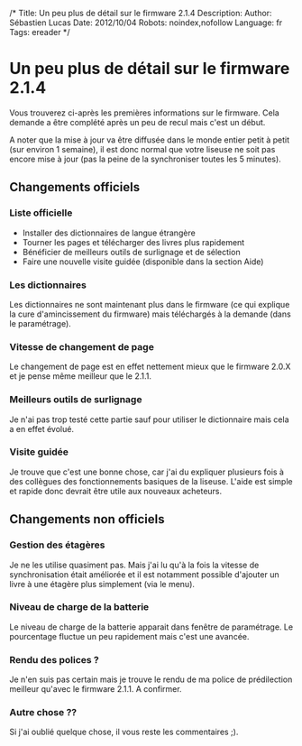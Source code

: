 /*
Title: Un peu plus de détail sur le firmware 2.1.4
Description: 
Author: Sébastien Lucas
Date: 2012/10/04
Robots: noindex,nofollow
Language: fr
Tags: ereader
*/
# Un peu plus de détail sur le firmware 2.1.4

Vous trouverez ci-après les premières informations sur le firmware. Cela demande a être complété après un peu de recul mais c'est un début.

A noter que la mise à jour va être diffusée dans le monde entier petit à petit (sur environ 1 semaine), il est donc normal que votre liseuse ne soit pas encore mise à jour (pas la peine de la synchroniser toutes les 5 minutes).

## Changements officiels 

### Liste officielle

* Installer des dictionnaires de langue étrangère
* Tourner les pages et télécharger des livres plus rapidement
* Bénéficier de meilleurs outils de surlignage et de sélection
* Faire une nouvelle visite guidée (disponible dans la section Aide)

### Les dictionnaires

Les dictionnaires ne sont maintenant plus dans le firmware (ce qui explique la cure d'amincissement du firmware) mais téléchargés à la demande (dans le paramétrage).

### Vitesse de changement de page

Le changement de page est en effet nettement mieux que le firmware 2.0.X et je pense même meilleur que le 2.1.1.

### Meilleurs outils de surlignage

Je n'ai pas trop testé cette partie sauf pour utiliser le dictionnaire mais cela a en effet évolué.

### Visite guidée

Je trouve que c'est une bonne chose, car j'ai du expliquer plusieurs fois à des collègues des fonctionnements basiques de la liseuse. L'aide est simple et rapide donc devrait être utile aux nouveaux acheteurs.

## Changements non officiels

### Gestion des étagères
Je ne les utilise quasiment pas. Mais j'ai lu qu'à la fois la vitesse de synchronisation était améliorée et il est notamment possible d'ajouter un livre à une étagère plus simplement (via le menu).

### Niveau de charge de la batterie

Le niveau de charge de la batterie apparait dans fenêtre de paramétrage. Le pourcentage fluctue un peu rapidement mais c'est une avancée.

### Rendu des polices ?

Je n'en suis pas certain mais je trouve le rendu de ma police de prédilection meilleur qu'avec le firmware 2.1.1. A confirmer.

### Autre chose ??

Si j'ai oublié quelque chose, il vous reste les commentaires ;).




